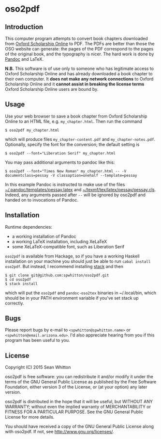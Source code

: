 # oso2pdf

## Introduction

This computer program attempts to convert book chapters downloaded
from [Oxford Scholarship Online](http://www.oxfordscholarship.com/) to
PDF.  The PDFs are better than those the OSO website can generate: the
pages of the PDF correspond to the pages of the original book, and the
typography is nicer.  The hard work is done by
[Pandoc](http://pandoc.org/) and LaTeX.

**N.B.** This software is of use only to someone who has legitimate
access to Oxford Scholarship Online and has already downloaded a book
chapter to their own computer.  It **does not make any network
connections** to Oxford Scholarship Online and it **cannot assist in
breaking the license terms** Oxford Scholarship Online users are bound
by.

## Usage

Use your web browser to save a book chapter from Oxford Scholarship
Online to an HTML file, e.g. `my_chapter.html`.  Then run the command

    $ oso2pdf my_chapter.html

which will produce files `my_chapter-content.pdf` and
`my_chapter-notes.pdf`.  Optionally, specify the font for the
conversion; the default setting is

    $ oso2pdf --font="Liberation Serif" my_chapter.html

You may pass additional arguments to pandoc like this:

    $ oso2pdf --font="Times New Roman" my_chapter.html -- -V documentclass=pessay -V classoption=onehalf --template=pessay

In this example Pandoc is instructed to make use of the files
[~/.pandoc/templates/pessay.latex](https://github.com/spwhitton/dotfiles/blob/master/.pandoc/templates/pessay.latex)
and
[~/texmf/tex/latex/pessay/pessay.cls](https://github.com/spwhitton/dotfiles/blob/master/texmf/tex/latex/pessay/pessay.cls).
Indeed, any arguments passed after `--` will be ignored by oso2pdf and
handed on to invocations of Pandoc.

## Installation

Runtime dependencies:

- a working installation of Pandoc
- a working LaTeX installation, including XeLaTeX
- some XeLaTeX-compatible font, such as Liberation Serif

`oso2pdf` is available from Hackage, so if you have a working Haskell
installation on your machine you should just be able to run `cabal
install oso2pdf`.  But instead, I recommend installing [stack][] and
then

    $ git clone git@github.com:spwhitton/oso2pdf.git
    $ cd oso2pdf
    $ stack install


which will put the `oso2pdf` and `pandoc-oso2tex` binaries in
~/.local/bin, which should be in your PATH environment variable if
you've set stack up correctly.

[stack]: https://github.com/commercialhaskell/stack

## Bugs

Please report bugs by e-mail to `<spwhitton@spwhitton.name>` or
`<spwhitton@email.arizona.edu>`.  I'd also appreciate hearing from you
if this program has been useful to you.

## License

Copyright (C) 2015  Sean Whitton

oso2pdf is free software: you can redistribute it and/or modify it
under the terms of the GNU General Public License as published by the
Free Software Foundation, either version 3 of the License, or (at your
option) any later version.

oso2pdf is distributed in the hope that it will be useful, but WITHOUT
ANY WARRANTY; without even the implied warranty of MERCHANTABILITY or
FITNESS FOR A PARTICULAR PURPOSE.  See the GNU General Public License
for more details.

You should have received a copy of the GNU General Public License
along with oso2pdf.  If not, see
[<http://www.gnu.org/licenses/>](http://www.gnu.org/licenses/).
